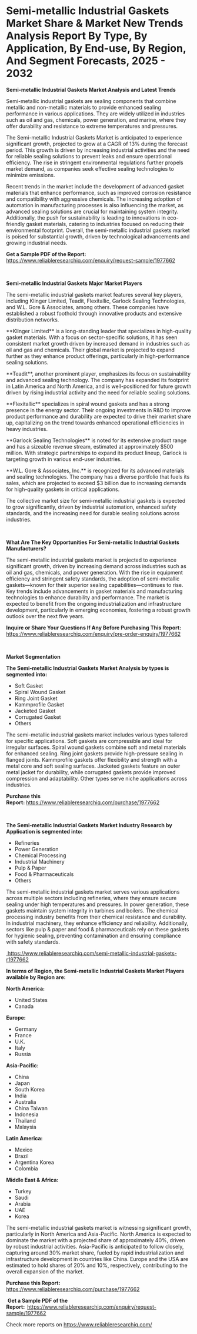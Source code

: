 <p><h1>Semi-metallic Industrial Gaskets Market Share & Market New Trends Analysis Report By Type, By Application, By End-use, By Region, And Segment Forecasts, 2025 - 2032</h1></p><p><strong>Semi-metallic Industrial Gaskets Market Analysis and Latest Trends</strong></p>
<p><p>Semi-metallic industrial gaskets are sealing components that combine metallic and non-metallic materials to provide enhanced sealing performance in various applications. They are widely utilized in industries such as oil and gas, chemicals, power generation, and marine, where they offer durability and resistance to extreme temperatures and pressures.</p><p>The Semi-metallic Industrial Gaskets Market is anticipated to experience significant growth, projected to grow at a CAGR of 13% during the forecast period. This growth is driven by increasing industrial activities and the need for reliable sealing solutions to prevent leaks and ensure operational efficiency. The rise in stringent environmental regulations further propels market demand, as companies seek effective sealing technologies to minimize emissions.</p><p>Recent trends in the market include the development of advanced gasket materials that enhance performance, such as improved corrosion resistance and compatibility with aggressive chemicals. The increasing adoption of automation in manufacturing processes is also influencing the market, as advanced sealing solutions are crucial for maintaining system integrity. Additionally, the push for sustainability is leading to innovations in eco-friendly gasket materials, catering to industries focused on reducing their environmental footprint. Overall, the semi-metallic industrial gaskets market is poised for substantial growth, driven by technological advancements and growing industrial needs.</p></p>
<p><strong>Get a Sample PDF of the Report:&nbsp;</strong> <a href="https://www.reliableresearchiq.com/enquiry/request-sample/1977662?utm_campaign=3171&utm_medium=2&utm_source=Github&utm_content=ia&utm_term=03042025&utm_id=semi-metallic-industrial-gaskets">https://www.reliableresearchiq.com/enquiry/request-sample/1977662</a></p>
<p>&nbsp;</p>
<p><strong>Semi-metallic Industrial Gaskets Major Market Players</strong></p>
<p><p>The semi-metallic industrial gaskets market features several key players, including Klinger Limited, Teadit, Flexitallic, Garlock Sealing Technologies, and W.L. Gore & Associates, among others. These companies have established a robust foothold through innovative products and extensive distribution networks.</p><p>**Klinger Limited** is a long-standing leader that specializes in high-quality gasket materials. With a focus on sector-specific solutions, it has seen consistent market growth driven by increased demand in industries such as oil and gas and chemicals. Their global market is projected to expand further as they enhance product offerings, particularly in high-performance sealing solutions.</p><p>**Teadit**, another prominent player, emphasizes its focus on sustainability and advanced sealing technology. The company has expanded its footprint in Latin America and North America, and is well-positioned for future growth driven by rising industrial activity and the need for reliable sealing solutions.</p><p>**Flexitallic** specializes in spiral wound gaskets and has a strong presence in the energy sector. Their ongoing investments in R&D to improve product performance and durability are expected to drive their market share up, capitalizing on the trend towards enhanced operational efficiencies in heavy industries.</p><p>**Garlock Sealing Technologies** is noted for its extensive product range and has a sizeable revenue stream, estimated at approximately $500 million. With strategic partnerships to expand its product lineup, Garlock is targeting growth in various end-user industries.</p><p>**W.L. Gore & Associates, Inc.** is recognized for its advanced materials and sealing technologies. The company has a diverse portfolio that fuels its sales, which are projected to exceed $3 billion due to increasing demands for high-quality gaskets in critical applications.</p><p>The collective market size for semi-metallic industrial gaskets is expected to grow significantly, driven by industrial automation, enhanced safety standards, and the increasing need for durable sealing solutions across industries.</p></p>
<p>&nbsp;</p>
<p><strong>What Are The Key Opportunities For Semi-metallic Industrial Gaskets Manufacturers?</strong></p>
<p><p>The semi-metallic industrial gaskets market is projected to experience significant growth, driven by increasing demand across industries such as oil and gas, chemicals, and power generation. With the rise in equipment efficiency and stringent safety standards, the adoption of semi-metallic gaskets—known for their superior sealing capabilities—continues to rise. Key trends include advancements in gasket materials and manufacturing technologies to enhance durability and performance. The market is expected to benefit from the ongoing industrialization and infrastructure development, particularly in emerging economies, fostering a robust growth outlook over the next five years.</p></p>
<p><strong>Inquire or Share Your Questions If Any Before Purchasing This Report:</strong> <a href="https://www.reliableresearchiq.com/enquiry/pre-order-enquiry/1977662?utm_campaign=3171&utm_medium=2&utm_source=Github&utm_content=ia&utm_term=03042025&utm_id=semi-metallic-industrial-gaskets">https://www.reliableresearchiq.com/enquiry/pre-order-enquiry/1977662</a></p>
<p>&nbsp;</p>
<p><strong>Market Segmentation</strong></p>
<p><strong>The Semi-metallic Industrial Gaskets Market Analysis by types is segmented into:</strong></p>
<p><ul><li>Soft Gasket</li><li>Spiral Wound Gasket</li><li>Ring Joint Gasket</li><li>Kammprofile Gasket</li><li>Jacketed Gasket</li><li>Corrugated Gasket</li><li>Others</li></ul></p>
<p><p>The semi-metallic industrial gaskets market includes various types tailored for specific applications. Soft gaskets are compressible and ideal for irregular surfaces. Spiral wound gaskets combine soft and metal materials for enhanced sealing. Ring joint gaskets provide high-pressure sealing in flanged joints. Kammprofile gaskets offer flexibility and strength with a metal core and soft sealing surfaces. Jacketed gaskets feature an outer metal jacket for durability, while corrugated gaskets provide improved compression and adaptability. Other types serve niche applications across industries.</p></p>
<p><strong>Purchase this Report:&nbsp;</strong><a href="https://www.reliableresearchiq.com/purchase/1977662?utm_campaign=3171&utm_medium=2&utm_source=Github&utm_content=ia&utm_term=03042025&utm_id=semi-metallic-industrial-gaskets">https://www.reliableresearchiq.com/purchase/1977662</a></p>
<p>&nbsp;</p>
<p><strong>The Semi-metallic Industrial Gaskets Market Industry Research by Application is segmented into:</strong></p>
<p><ul><li>Refineries</li><li>Power Generation</li><li>Chemical Processing</li><li>Industrial Machinery</li><li>Pulp & Paper</li><li>Food & Pharmaceuticals</li><li>Others</li></ul></p>
<p><p>The semi-metallic industrial gaskets market serves various applications across multiple sectors including refineries, where they ensure secure sealing under high temperatures and pressures. In power generation, these gaskets maintain system integrity in turbines and boilers. The chemical processing industry benefits from their chemical resistance and durability. In industrial machinery, they enhance efficiency and reliability. Additionally, sectors like pulp & paper and food & pharmaceuticals rely on these gaskets for hygienic sealing, preventing contamination and ensuring compliance with safety standards.</p></p>
<p><a href="https://www.reliableresearchiq.com/semi-metallic-industrial-gaskets-r1977662?utm_campaign=3171&utm_medium=2&utm_source=Github&utm_content=ia&utm_term=03042025&utm_id=semi-metallic-industrial-gaskets">&nbsp;https://www.reliableresearchiq.com/semi-metallic-industrial-gaskets-r1977662</a></p>
<p><strong>In terms of Region, the Semi-metallic Industrial Gaskets Market Players available by Region are:</strong></p>
<p>
    <p> <strong> North America: </strong>
        <ul>
            <li>United States</li>
            <li>Canada</li>
        </ul>
        </p> 
    <p> <strong> Europe: </strong>
        <ul>
            <li>Germany</li>
            <li>France</li>
            <li>U.K.</li>
            <li>Italy</li>
            <li>Russia</li>
        </ul>
        </p> 
    <p> <strong> Asia-Pacific: </strong>
        <ul>
            <li>China</li>
            <li>Japan</li>
            <li>South Korea</li>
            <li>India</li>
            <li>Australia</li>
            <li>China Taiwan</li>
            <li>Indonesia</li>
            <li>Thailand</li>
            <li>Malaysia</li>
        </ul>
        </p> 
    <p> <strong> Latin America: </strong>
        <ul>
            <li>Mexico</li>
            <li>Brazil</li>
            <li>Argentina Korea</li>
            <li>Colombia</li>
        </ul>
        </p> 
    <p> <strong> Middle East & Africa: </strong>
        <ul>
            <li>Turkey</li>
            <li>Saudi</li>
            <li>Arabia</li>
            <li>UAE</li>
            <li>Korea</li>
        </ul>
    </p>
    </p>
<p><p>The semi-metallic industrial gaskets market is witnessing significant growth, particularly in North America and Asia-Pacific. North America is expected to dominate the market with a projected share of approximately 40%, driven by robust industrial activities. Asia-Pacific is anticipated to follow closely, capturing around 30% market share, fueled by rapid industrialization and infrastructure development in countries like China. Europe and the USA are estimated to hold shares of 20% and 10%, respectively, contributing to the overall expansion of the market.</p></p>
<p><strong>Purchase this Report: </strong><a href="https://www.reliableresearchiq.com/purchase/1977662?utm_campaign=3171&utm_medium=2&utm_source=Github&utm_content=ia&utm_term=03042025&utm_id=semi-metallic-industrial-gaskets">https://www.reliableresearchiq.com/purchase/1977662</a></p>
<p>&nbsp;<strong>Get a Sample PDF of the Report:&nbsp;&nbsp;</strong><a href="https://www.reliableresearchiq.com/enquiry/request-sample/1977662?utm_campaign=3171&utm_medium=2&utm_source=Github&utm_content=ia&utm_term=03042025&utm_id=semi-metallic-industrial-gaskets">https://www.reliableresearchiq.com/enquiry/request-sample/1977662</a></p>
<p><strong></strong></p>
<p>Check more reports on <a href="https://www.reliableresearchiq.com/?utm_campaign=3171&utm_medium=2&utm_source=Github&utm_content=ia&utm_term=03042025&utm_id=semi-metallic-industrial-gaskets">https://www.reliableresearchiq.com/</a></p>